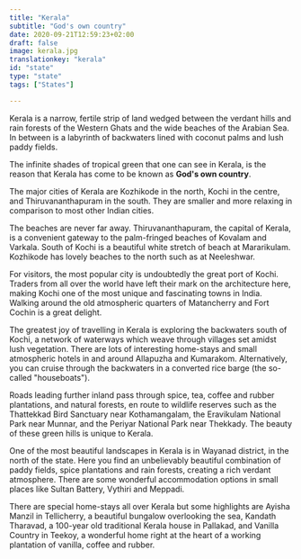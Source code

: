 ```yaml
---
title: "Kerala"
subtitle: "God's own country"
date: 2020-09-21T12:59:23+02:00
draft: false
image: kerala.jpg
translationkey: "kerala"
id: "state"
type: "state"
tags: ["States"] 

---
```


Kerala is a narrow, fertile strip of land wedged between the verdant hills and rain forests of the Western Ghats and the wide beaches of the Arabian Sea. In between is a labyrinth of backwaters lined with coconut palms and lush paddy fields.

The infinite shades of tropical green that one can see in Kerala, is the reason that Kerala has come to be known as __God's own country__.

The major cities of Kerala are Kozhikode in the north, Kochi in the centre, and Thiruvananthapuram in the south. They are smaller and more relaxing in comparison to most other Indian cities.

The beaches are never far away. Thiruvananthapuram, the capital of Kerala, is a convenient gateway to the palm-fringed beaches of Kovalam and Varkala. South of Kochi is a beautiful white stretch of beach at Mararikulam. Kozhikode has lovely beaches to the north such as at Neeleshwar.

For visitors, the most popular city is undoubtedly the great port of Kochi. Traders from all over the world have left their mark on the architecture here, making Kochi one of the most unique and fascinating towns in India. Walking around the old atmospheric quarters of Matancherry and Fort Cochin is a great delight.

The greatest joy of travelling in Kerala is exploring the backwaters south of Kochi, a network of waterways which weave through villages set amidst lush vegetation. There are lots of interesting home-stays and small atmospheric hotels in and around Allapuzha and Kumarakom. Alternatively, you can cruise through the backwaters in a converted rice barge (the so-called "houseboats").

Roads leading further inland pass through spice, tea, coffee and rubber plantations, and natural forests, en route to wildlife reserves such as the Thattekkad Bird Sanctuary near Kothamangalam, the Eravikulam National Park near Munnar, and the Periyar National Park near Thekkady. The beauty of these green hills is unique to Kerala.

One of the most beautiful landscapes in Kerala is in Wayanad district, in the north of the state. Here you find an unbelievably beautiful combination of paddy fields, spice plantations and rain forests, creating a rich verdant atmosphere. There are some wonderful accommodation options in small places like Sultan Battery, Vythiri and Meppadi.

There are special home-stays all over Kerala but some highlights are Ayisha Manzil in Tellicherry, a beautiful bungalow overlooking the sea, Kandath Tharavad, a 100-year old traditional Kerala house in Pallakad, and Vanilla Country in Teekoy, a wonderful home right at the heart of a working plantation of vanilla, coffee and rubber.
